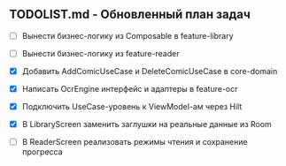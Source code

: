 ## TODOLIST.md - Обновленный план задач

- [ ] Вынести бизнес-логику из Composable в feature-library
- [ ] Вынести бизнес-логику из feature-reader
- [x] Добавить AddComicUseCase и DeleteComicUseCase в core-domain
- [x] Написать OcrEngine интерфейс и адаптеры в feature-ocr
- [x] Подключить UseCase-уровень к ViewModel-ам через Hilt
- [x] В LibraryScreen заменить заглушки на реальные данные из Room
- [ ] В ReaderScreen реализовать режимы чтения и сохранение прогресса

